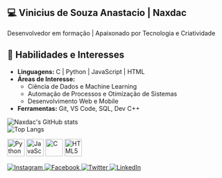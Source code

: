 ## 💻 Vinicius de Souza Anastacio | Naxdac  
Desenvolvedor em formação | Apaixonado por Tecnologia e Criatividade  

## 🌟 Habilidades e Interesses  
- **Linguagens:** C | Python | JavaScript | HTML
- **Áreas de Interesse:**  
  - Ciência de Dados e Machine Learning  
  - Automação de Processos e Otimização de Sistemas
  - Desenvolvimento Web e Mobile  
- **Ferramentas:** Git, VS Code, SQL, Dev C++
  
<div>
  
![Naxdac's GitHub stats](https://github-readme-stats.vercel.app/api?username=naxdac&show_icons=true&theme=dark)  
![Top Langs](https://github-readme-stats.vercel.app/api/top-langs/?username=naxdac&layout=compact&theme=dark)  
<p align="left">
  <img src="https://cdn.jsdelivr.net/gh/devicons/devicon/icons/python/python-original.svg" width="40" height="40" alt="Python" />
  <img src="https://cdn.jsdelivr.net/gh/devicons/devicon/icons/javascript/javascript-original.svg" width="40" height="40" alt="JavaScript" />
  <img src="https://cdn.jsdelivr.net/gh/devicons/devicon/icons/c/c-original.svg" width="40" height="40" alt="C" />
  <img src="https://cdn.jsdelivr.net/gh/devicons/devicon/icons/html5/html5-original.svg" width="40" height="40" alt="HTML5" />
</p>

<div>

<p align="left">
  <a href="https://instagram.com/naxdac" target="_blank">
    <img src="https://img.shields.io/badge/Instagram-%23E4405F.svg?style=flat-square&logo=instagram&logoColor=white" alt="Instagram" />
  </a>
  <a href="https://www.facebook.com/profile.php?id=100078909797931" target="_blank">
    <img src="https://img.shields.io/badge/Facebook-%231877F2.svg?style=flat-square&logo=facebook&logoColor=white" alt="Facebook" />
  </a>
  <a href="https://twitter.com/naxdac" target="_blank">
    <img src="https://img.shields.io/badge/Twitter-%231DA1F2.svg?style=flat-square&logo=twitter&logoColor=white" alt="Twitter" />
  </a>
  <a href="https://www.linkedin.com/in/viniciusanastacio/" target="_blank">
    <img src="https://img.shields.io/badge/LinkedIn-%230077B5.svg?style=flat-square&logo=linkedin&logoColor=white" alt="LinkedIn" />
  </a>
</p>

